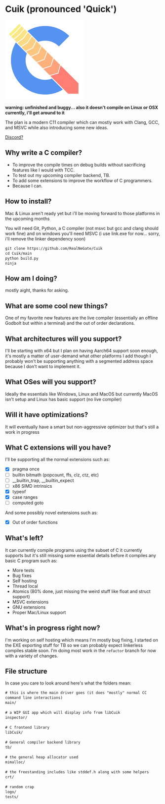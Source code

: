 # Cuik (pronounced 'Quick')

<img src="logo/cuik.svg" width="256px"/>

**warning: unfinished and buggy... also it doesn't compile on Linux or OSX currently, i'll get around to it**

The plan is a modern C11 compiler which can mostly work with Clang, GCC, and MSVC while also introducing some new ideas.

[Discord?](https://discord.gg/UFuHChZswc)

## Why write a C compiler?
* To improve the compile times on debug builds without sacrificing features like I would with TCC.
* To test out my upcoming compiler backend, TB.
* To add some extensions to improve the workflow of C programmers.
* Because I can.

## How to install?
Mac & Linux aren't ready yet but i'll be moving forward to those platforms in the upcoming months

You will need Git, Python, a C compiler (not msvc but gcc and clang should work fine) and on windows you'll need MSVC (i use link.exe for now... sorry, i'll remove the linker dependency soon)

```
git clone https://github.com/RealNeGate/Cuik
cd Cuik/main
python build.py
ninja
```

## How am I doing?
mostly aight, thanks for asking.


## What are some cool new things?
One of my favorite new features are the live compiler (essentially an offline Godbolt but within a terminal) and the out of order declarations.

## What architectures will you support?
I'll be starting with x64 but I plan on having Aarch64 support soon enough, it's mostly a matter of user-demand what other platforms I add though I probably won't be supporting anything with a segmented address space because I don't want to implement it.


## What OSes will you support?
Ideally the essentials like Windows, Linux and MacOS but currently MacOS isn't setup and Linux has basic support (no live compiler)


## Will it have optimizations?
It will eventually have a smart but non-aggressive optimizer but that's still a work in progress


## What C extensions will you have?
I'll be supporting all the normal extensions such as:
- [x] pragma once
- [ ] builtin bitmath (popcount, ffs, clz, ctz, etc)
- [ ] __builtin_trap, __builtin_expect
- [ ] x86 SIMD intrinsics
- [x] typeof
- [x] case ranges
- [ ] computed goto

And some possibly novel extensions such as:
- [x] Out of order functions


## What's left?
It can currently compile programs using the subset of C it currently supports but it's still missing some essential details before it compiles any basic C program such as:
* More tests
* Bug fixes
* Self hosting
* Thread local
* Atomics (80% done, just missing the weird stuff like float and struct support)
* MSVC extensions
* GNU extensions
* Proper Mac/Linux support

## What's in progress right now?

I'm working on self hosting which means I'm mostly bug fixing, I started on the EXE exporting stuff for TB so we can probably expect linkerless compiles stable soon.
I'm doing most work in the `refactor` branch for now with a variety of changes.

## File structure

In case you care to look around here's what the folders mean:

```
# this is where the main driver goes (it does "mostly" normal CC command line interactions)
main/

# a WIP GUI app which will display info from libCuik
inspector/

# C frontend library
libCuik/

# General compiler backend library
tb/

# the general heap allocator used
mimalloc/

# the freestanding includes like stddef.h along with some helpers
crt/

# random crap
logo/
tests/
```
